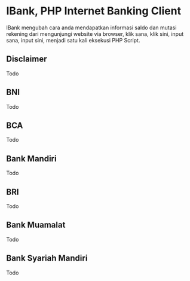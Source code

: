 IBank, PHP Internet Banking Client
==================================

IBank mengubah cara anda mendapatkan informasi saldo dan mutasi rekening
dari mengunjungi website via browser, klik sana, klik sini, input sana, 
input sini, menjadi satu kali eksekusi PHP Script.

## Disclaimer

Todo

## BNI

Todo

## BCA

Todo

## Bank Mandiri

Todo

## BRI

Todo

## Bank Muamalat

Todo

## Bank Syariah Mandiri

Todo

